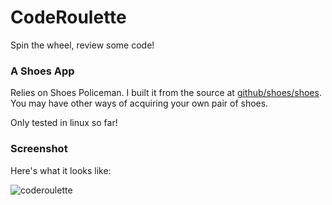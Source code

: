 CodeRoulette
============

Spin the wheel, review some code!

### A Shoes App

Relies on Shoes Policeman. I built it from the source at [github/shoes/shoes](http://www.github.com/shoes/shoes). You may have other ways of acquiring your own pair of shoes.

Only tested in linux so far!

### Screenshot

Here's what it looks like:

![coderoulette](http://loki.ws/~josh/coderoulette.png)
